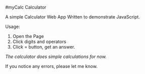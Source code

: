 #myCalc Calculator

A simple Calculator Web App Written to demonstrate JavaScript.

Usage:

1. Open the Page
2. Click digits and operators
3. Click = button, get an answer.

_The calculator does simple calculations for now._

If you notice any errors, please let me know.
